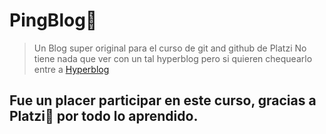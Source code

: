 # PingBlog💜
> Un Blog super original para el curso de git and github de Platzi
No tiene nada que ver con un tal hyperblog pero si quieren chequearlo entre a [Hyperblog](https://github.com/freddier/hyperblog "Hyperblog")

## Fue un placer participar en este curso, gracias a Platzi💚 por todo lo aprendido.
